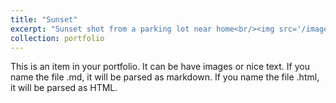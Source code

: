 ```yaml
---
title: "Sunset"
excerpt: "Sunset shot from a parking lot near home<br/><img src='/images/stock-photo-1019653028.jpg'>"
collection: portfolio
---
```


This is an item in your portfolio. It can be have images or nice text. If you name the file .md, it will be parsed as markdown. If you name the file .html, it will be parsed as HTML. 
